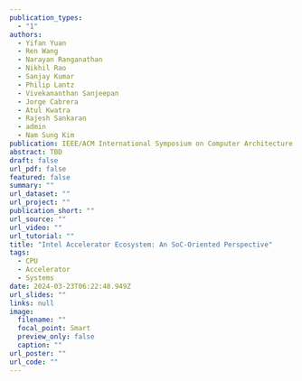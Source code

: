 ```yaml
---
publication_types:
  - "1"
authors:
  - Yifan Yuan
  - Ren Wang
  - Narayan Ranganathan
  - Nikhil Rao
  - Sanjay Kumar
  - Philip Lantz
  - Vivekananthan Sanjeepan
  - Jorge Cabrera
  - Atul Kwatra
  - Rajesh Sankaran
  - admin
  - Nam Sung Kim
publication: IEEE/ACM International Symposium on Computer Architecture (ISCA, accepted)
abstract: TBD
draft: false
url_pdf: false
featured: false
summary: ""
url_dataset: ""
url_project: ""
publication_short: ""
url_source: ""
url_video: ""
url_tutorial: ""
title: "Intel Accelerator Ecosystem: An SoC-Oriented Perspective"
tags:
  - CPU
  - Accelerator
  - Systems
date: 2024-03-23T06:22:48.949Z
url_slides: ""
links: null
image:
  filename: ""
  focal_point: Smart
  preview_only: false
  caption: ""
url_poster: ""
url_code: ""
---
```

